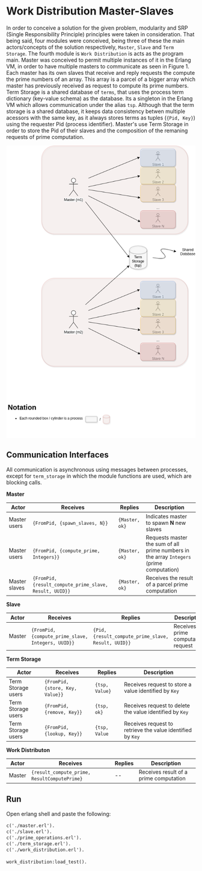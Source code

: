 # Work Distribution Master-Slaves

In order to conceive a solution for the given problem, modularity and SRP (Single Responsibility Principle) principles were taken in consideration. That being said, four modules were conceived, being three of these the main actors/concepts of the solution respectively, `Master`, `Slave` and `Term Storage`. The fourth module is `Work Distribution` is acts as the program main. Master was conceived to permit multiple instances of it in the Erlang VM, in order to have multiple masters to communicate as seen in Figure 1. Each master has its own slaves that receive and reply requests the compute the prime numbers of an array. This array is a parcel of a bigger array which master has previously received as request to compute its prime numbers. Term Storage is a shared database of `terms`, that uses the process term dictionary (key-value schema) as the database. Its a singleton in the Erlang VM which allows communication under the alias `tsp`. Although that the term storage is a shared database, it keeps data consistency betwen multiple acessors with the same key, as it always stores terms as tuples (`{Pid, Key}`) using the requester Pid (process identifier). Master's use Term Storage in order to store the Pid of their slaves and the composition of the remaning requests of prime computation.

![solution_overview](diagrams/res/master_slaves_work_distribution.png)

## Communication Interfaces

All communication is asynchronous using messages between processes, except for `term_storage` in which the module functions are used, which are blocking calls.

**Master**

|Actor|Receives|Replies|Description|
|-----|--------|-----|-----------|
|Master users|`{FromPid, {spawn_slaves, N}}`|`{Master, ok}`|Indicates master to spawn **N** new slaves|
|Master users|`{FromPid, {compute_prime, Integers}}`|`{Master, ok}`|Requests master the sum of all prime numbers in the array `Integers` (prime computation)|
|Master slaves|`{FromPid, {result_compute_prime_slave, Result, UUID}}`|`{Master, ok}`|Receives the result of a parcel prime computation|

**Slave**

|Actor|Receives|Replies|Description|
|-----|--------|-----|-----------|
|Master|`{FromPid, {compute_prime_slave, Integers, UUID}}`|`{Pid, {result_compute_prime_slave, Result, UUID}}`|Receives a prime computation request|

**Term Storage**

|Actor|Receives|Replies|Description|
|-----|--------|-----|-----------|
|Term Storage users|`{FromPid, {store, Key, Value}}`|`{tsp, Value}`|Receives request to store a value identified by `Key`|
|Term Storage users|`{FromPid, {remove, Key}}`|`{tsp, ok}`|Receives request to delete the value identified by `Key`|
|Term Storage users|`{FromPid, {lookup, Key}}`|`{tsp, Value`|Receives request to retrieve the value identified by `Key`|

**Work Distributon**

|Actor|Receives|Replies|Description|
|-----|--------|-----|-----------|
|Master|`{result_compute_prime, ResultComputePrime}`|--|Receives result of a prime computation|


## Run

Open erlang shell and paste the following:

```
c('./master.erl').
c('./slave.erl').
c('./prime_operations.erl').
c('./term_storage.erl').
c('./work_distribution.erl').

work_distribution:load_test().
```